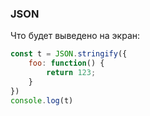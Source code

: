 ### JSON

Что будет выведено на экран:
```js
const t = JSON.stringify({
    foo: function() {
        return 123;
    }
})
console.log(t)
```